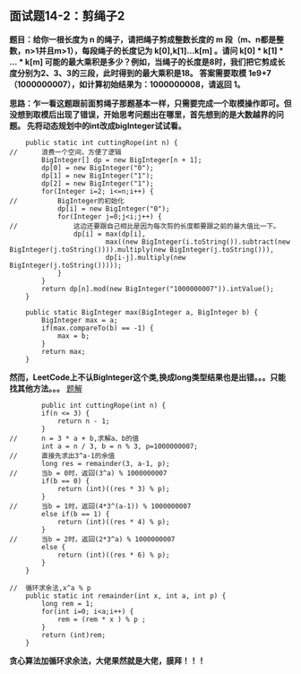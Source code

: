 ## 面试题14-2：剪绳子2
**题目：给你一根长度为 n 的绳子，请把绳子剪成整数长度的 m 段（m、n都是整数，n>1并且m>1），每段绳子的长度记为 k[0],k[1]...k[m] 。请问 k[0] * k[1] * ... * k[m] 可能的最大乘积是多少？例如，当绳子的长度是8时，我们把它剪成长度分别为2、3、3的三段，此时得到的最大乘积是18。
答案需要取模 1e9+7（1000000007），如计算初始结果为：1000000008，请返回 1。**

**思路：乍一看这题跟前面剪绳子那题基本一样，只需要完成一个取模操作即可。但没想到取模后出现了错误，开始思考问题出在哪里，首先想到的是大数越界的问题。
先将动态规划中的int改成bigInteger试试看。**
```
	public static int cuttingRope(int n) {
//		浪费一个空间，方便了逻辑
		BigInteger[] dp = new BigInteger[n + 1];
		dp[0] = new BigInteger("0");
		dp[1] = new BigInteger("1");
		dp[2] = new BigInteger("1");
		for(Integer i=2; i<=n;i++) {
//			BigInteger的初始化
			dp[i] = new BigInteger("0");
			for(Integer j=0;j<i;j++) {
//				这边还要跟自己相比是因为每次剪的长度都要跟之前的最大值比一下。
				dp[i] = max(dp[i], 
						max((new BigInteger(i.toString()).subtract(new BigInteger(j.toString()))).multiply(new BigInteger(j.toString())),
						dp[i-j].multiply(new BigInteger(j.toString()))));
			}
		}
		return dp[n].mod(new BigInteger("1000000007")).intValue();
    }
	
	public static BigInteger max(BigInteger a, BigInteger b) {
		BigInteger max = a;
		if(max.compareTo(b) == -1) {
			max = b;
		}
		return max;
	}
```
**然而，LeetCode上不认BigInteger这个类,换成long类型结果也是出错。。。只能找其他方法。。。**
[题解](https://leetcode-cn.com/problems/jian-sheng-zi-ii-lcof/solution/mian-shi-ti-14-ii-jian-sheng-zi-iitan-xin-er-fen-f/)
```
		public int cuttingRope(int n) {
		if(n <= 3) {
			return n - 1;
		}
//		n = 3 * a + b,求解a、b的值
		int a = n / 3, b = n % 3, p=1000000007;
//		直接先求出3^a-1的余值
		long res = remainder(3, a-1, p);
//		当b = 0时，返回(3^a) % 1000000007
		if(b == 0) {
			return (int)((res * 3) % p);
		}
//		当b = 1时，返回(4*3^(a-1)) % 1000000007
		else if(b == 1) {
			return (int)((res * 4) % p);
		}
//		当b = 2时，返回(2*3^a) % 1000000007
		else {
			return (int)((res * 6) % p);
		}
    }

//	循环求余法,x^a % p
    public static int remainder(int x, int a, int p) {
		long rem = 1;
		for(int i=0; i<a;i++) {
			rem = (rem * x ) % p ;
		}
		return (int)rem;
	}
```
**贪心算法加循环求余法，大佬果然就是大佬，膜拜！！！**
